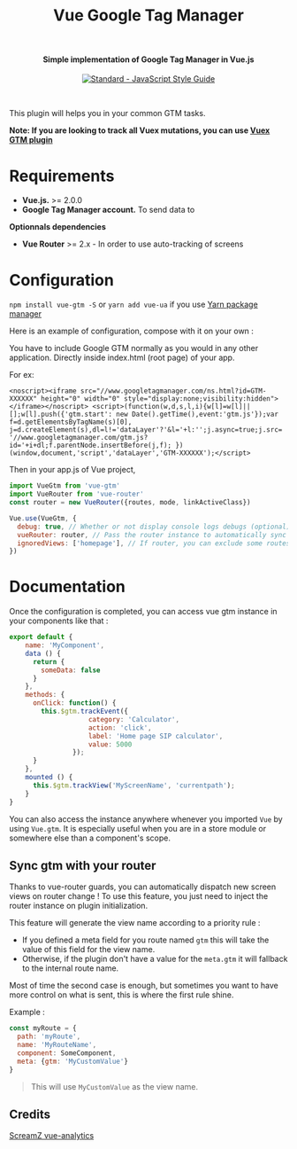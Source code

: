 <h1 align="center">
  Vue Google Tag Manager
  <br>
  <br>
</h1>

<h4 align="center">Simple implementation of Google Tag Manager in Vue.js</h4>

<p align="center">
  <a href="https://github.com/feross/standard"><img src="https://cdn.rawgit.com/feross/standard/master/badge.svg" alt="Standard - JavaScript Style Guide"></a>
</p>
<br>

This plugin will helps you in your common GTM tasks.

**Note: If you are looking to track all Vuex mutations, you can use [Vuex GTM plugin](https://gist.github.com/matt-e-king/ebdb39088c50b96bbbbe77c5bc8abb2b)**

# Requirements

- **Vue.js.** >= 2.0.0
- **Google Tag Manager account.** To send data to

**Optionnals dependencies**

- **Vue Router** >= 2.x - In order to use auto-tracking of screens


# Configuration

`npm install vue-gtm -S` or `yarn add vue-ua` if you use [Yarn package manager](https://yarnpkg.com/)

Here is an example of configuration, compose with it on your own :

You have to include Google GTM normally as you would in any other application. Directly inside index.html (root page) of your app.

For ex: 

`<noscript><iframe src="//www.googletagmanager.com/ns.html?id=GTM-XXXXXX"
	height="0" width="0" style="display:none;visibility:hidden"></iframe></noscript>
	<script>(function(w,d,s,l,i){w[l]=w[l]||[];w[l].push({'gtm.start':
	new Date().getTime(),event:'gtm.js'});var f=d.getElementsByTagName(s)[0],
	j=d.createElement(s),dl=l!='dataLayer'?'&l='+l:'';j.async=true;j.src=
	'//www.googletagmanager.com/gtm.js?id='+i+dl;f.parentNode.insertBefore(j,f);
	})(window,document,'script','dataLayer','GTM-XXXXXX');</script>`

Then in your app.js of Vue project,

```javascript
import VueGtm from 'vue-gtm'
import VueRouter from 'vue-router'
const router = new VueRouter({routes, mode, linkActiveClass})

Vue.use(VueGtm, {
  debug: true, // Whether or not display console logs debugs (optional)
  vueRouter: router, // Pass the router instance to automatically sync with router (optional)
  ignoredViews: ['homepage'], // If router, you can exclude some routes name (case insensitive) (optional)
})
```

# Documentation

Once the configuration is completed, you can access vue gtm instance in your components like that :

```javascript
export default {
    name: 'MyComponent',
    data () {
      return {
        someData: false
      }
    },
    methods: {
      onClick: function() {
        this.$gtm.trackEvent({
					category: 'Calculator',
					action: 'click',
					label: 'Home page SIP calculator',
					value: 5000
				});
      }
    },
    mounted () {
      this.$gtm.trackView('MyScreenName', 'currentpath');
    }
}
```

You can also access the instance anywhere whenever you imported `Vue` by using `Vue.gtm`. It is especially useful when you are in a store module or
somewhere else than a component's scope.

## Sync gtm with your router

Thanks to vue-router guards, you can automatically dispatch new screen views on router change !
To use this feature, you just need to inject the router instance on plugin initialization.

This feature will generate the view name according to a priority rule :
- If you defined a meta field for you route named `gtm` this will take the value of this field for the view name.
- Otherwise, if the plugin don't have a value for the `meta.gtm` it will fallback to the internal route name.

Most of time the second case is enough, but sometimes you want to have more control on what is sent, this is where the first rule shine.

Example : 
```javascript
const myRoute = {
  path: 'myRoute',
  name: 'MyRouteName',
  component: SomeComponent,
  meta: {gtm: 'MyCustomValue'}
}
```

> This will use `MyCustomValue` as the view name.

## Credits
[ScreamZ vue-analytics](https://github.com/ScreamZ/vue-analytics)
